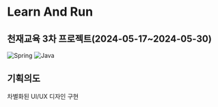 # Learn And Run

## 천재교육 3차 프로젝트(2024-05-17~2024-05-30)

![Spring](https://img.shields.io/badge/spring-6DB33F?style=flat&logo=spring&logoColor=white)
![Java](https://img.shields.io/badge/java-F89820?style=flat&logo=java&logoColor=white)


## 기획의도 
차별화된 UI/UX 디자인 구현
